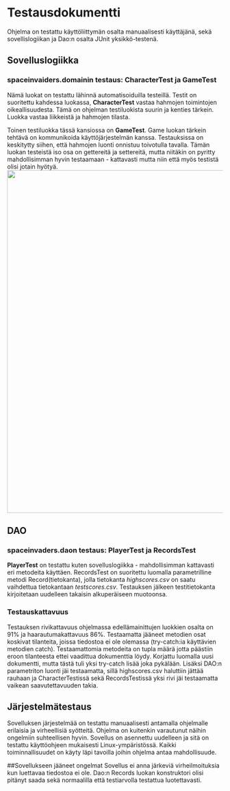 # Testausdokumentti
Ohjelma on testattu käyttöliittymän osalta manuaalisesti käyttäjänä, sekä sovellislogiikan ja Dao:n osalta JUnit yksikkö-testenä.

## Sovelluslogiikka
### spaceinvaiders.domainin testaus: CharacterTest ja GameTest 
Nämä luokat on testattu lähinnä automatisoiduilla testeillä. Testit on suoritettu kahdessa luokassa, 
**CharacterTest** vastaa hahmojen toimintojen oikeallisuudesta. Tämä on ohjelman testiluokista suurin ja kenties tärkein. Luokka vastaa liikkeistä ja hahmojen tilasta.

Toinen testiluokka tässä kansiossa on **GameTest**. Game luokan tärkein tehtävä on kommunikoida käyttöjärjestelmän kanssa. Testauksissa on keskitytty siihen, että hahmojen luonti onnistuu toivotulla tavalla.
Tämän luokan testeistä iso osa on gettereitä ja settereitä, mutta niitäkin on pyritty mahdollisimman hyvin testaamaan - kattavasti mutta niin että myös testistä olisi jotain hyötyä.
<img src="https://github.com/kivik-beep/ot-harjoitustyo/blob/main/dokumentaatio/kuvat/testaus.png" width="800">
## DAO
### spaceinvaders.daon testaus: PlayerTest ja RecordsTest
**PlayerTest** on testattu kuten sovelluslogiikka - mahdollisimman kattavasti eri metodeita käyttäen. RecordsTest on suoritettu luomalla parametrilline metodi Record(tietokanta),
jolla tietokanta *highscores.csv* on saatu vaihdettua tietokantaan *testscores.csv*. Testauksen jälkeen testitietokanta kirjoitetaan uudelleen takaisin alkuperäiseen muotoonsa.

### Testauskattavuus 
Testauksen rivikattavuus ohjelmassa edellämainittujen luokkien osalta on 91% ja haarautumakattavuus 86%. 
Testaamatta jääneet metodien osat koskivat tilanteita, joissa tiedostoa ei ole olemassa (try-catch:ia käyttävien metodien catch). Testaamattomia metodeita on tupla määrä jotta päästiin eroon tilanteesta ettei vaadittua dokumenttia löydy. Korjattu luomalla uusi dokumentti, mutta tästä tuli yksi try-catch lisää joka pykälään. 
Lisäksi DAO:n parametriton luonti jäi testaamatta, sillä highscores.csv haluttiin jättää rauhaan ja CharacterTestissä sekä RecordsTestissä yksi rivi jäi testaamatta vaikean saavutettavuuden takia.

## Järjestelmätestaus
Sovelluksen järjestelmää on testattu manuaalisesti antamalla ohjelmalle erilaisia ja virheellisiä syötteitä. Ohjelma on kuitenkin varautunut näihin ongelmiin suhteellisen hyvin.
Sovellus on asennettu uudelleen ja sitä on testattu käyttöohjeen mukaisesti Linux-ympäristössä. Kaikki toiminnallisuudet on käyty läpi tavoilla joihin ohjelma antaa mahdollisuude.

##Sovellukseen jääneet ongelmat
Sovellus ei anna järkeviä virheilmoituksia kun luettavaa tiedostoa ei ole. 
Dao:n Records luokan konstruktori olisi pitänyt saada sekä normaalilla että testiarvolla testattua luotettavasti. 
